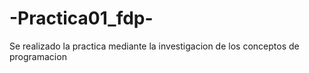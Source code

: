 # -Practica01_fdp-
Se realizado la practica mediante la investigacion de los conceptos de programacion
